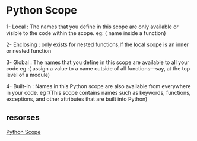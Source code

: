 # Python Scope

1- Local : The names that you define in this scope are only available or visible to the code within the scope. eg: ( name inside a function)

2- Enclosing : only exists for nested functions,If the local scope is an inner or nested function

3- Global : The names that you define in this scope are available to all your code eg :( assign a value to a name outside of all functions—say, at the top level of a module)

4- Built-in : Names in this Python scope are also available from everywhere in your code. eg :(This scope contains names such as keywords, functions, exceptions, and other attributes that are built into Python)


## resorses 

[Python Scope](https://realpython.com/python-scope-legb-rule/)
